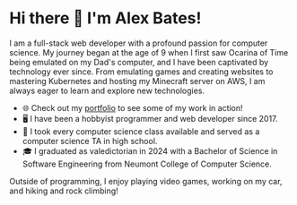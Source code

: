 # Hi there 👋 I'm Alex Bates!
I am a full-stack web developer with a profound passion for computer science. My journey began at the age of 9 when I first saw Ocarina of Time being emulated on my Dad's computer, and I have been captivated by technology ever since. From emulating games and creating websites to mastering Kubernetes and hosting my Minecraft server on AWS, I am always eager to learn and explore new technologies.


- 🌐 Check out my [portfolio](https://dev.alexbates.me) to see some of my work in action!
- 🖥️ I have been a hobbyist programmer and web developer since 2017.
- 🏫 I took every computer science class available and served as a computer science TA in high school.
- 🎓 I graduated as valedictorian in 2024 with a Bachelor of Science in Software Engineering from Neumont College of Computer Science.

Outside of programming, I enjoy playing video games, working on my car, and hiking and rock climbing!
